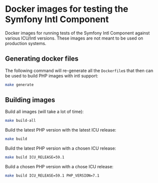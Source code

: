 # Docker images for testing the Symfony Intl Component

Docker images for running tests of the Symfony Intl Component against various
ICU/Intl versions. These images are not meant to be used on production systems.

## Generating docker files

The following command will re-generate all the `Dockerfile`s that then can
be used to build PHP images with intl support:

```bash
make generate
```

## Building images

Build all images (will take a lot of time):

```bash
make build-all
```

Build the latest PHP version with the latest ICU release:

```bash
make build
```

Build the latest PHP version with a chosen ICU release:

```bash
make build ICU_RELEASE=59.1
```

Build a chosen PHP version with a chose ICU release:

```bash
make build ICU_RELEASE=59.1 PHP_VERSION=7.1
```

